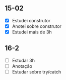 ## 15-02

- [x] Estudei construtor
- [x] Anotei sobre construtor
- [x] Estudei mais de 3h

## 16-2

- [ ] Estudar 3h
- [ ] Anotação
- [ ] Estudar sobre try/catch